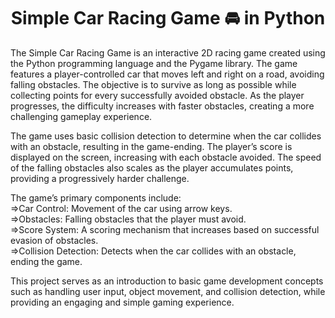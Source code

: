 <h1 align="center">Simple Car Racing Game 🚘 in Python</h1>

The Simple Car Racing Game is an interactive 2D racing game created using the Python programming language and the Pygame library. The game features a player-controlled car that moves left and right on a road, avoiding falling obstacles. The objective is to survive as long as possible while collecting points for every successfully avoided obstacle. As the player progresses, the difficulty increases with faster obstacles, creating a more challenging gameplay experience.

The game uses basic collision detection to determine when the car collides with an obstacle, resulting in the game-ending. The player’s score is displayed on the screen, increasing with each obstacle avoided. The speed of the falling obstacles also scales as the player accumulates points, providing a progressively harder challenge.

The game’s primary components include:<br>
  =>Car Control: Movement of the car using arrow keys.<br>
  =>Obstacles: Falling obstacles that the player must avoid.<br>
  =>Score System: A scoring mechanism that increases based on successful evasion of obstacles.<br>
  =>Collision Detection: Detects when the car collides with an obstacle, ending the game.<br>

This project serves as an introduction to basic game development concepts such as handling user input, object movement, and collision detection, while providing an engaging and simple gaming experience.




